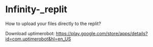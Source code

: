 # Infinity-_replit
How to upload your files directly to the replit?

Download uptimerobot: https://play.google.com/store/apps/details?id=com.uptimerobot&hl=en_US
